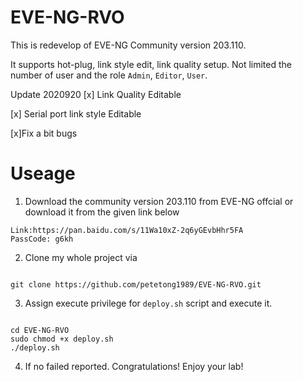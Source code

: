 # EVE-NG-RVO
This is redevelop of EVE-NG Community version 203.110. 

It supports hot-plug, link style edit, link quality setup. Not limited the number of user and the role `Admin`, `Editor`, `User`.

Update 2020920
[x] Link Quality Editable

[x] Serial port link style Editable

[x]Fix a bit bugs

# Useage

1. Download the community version 203.110 from EVE-NG offcial or download it from the given link below

```
Link:https://pan.baidu.com/s/11Wa10xZ-2q6yGEvbHhr5FA
PassCode: g6kh
```

2. Clone my whole project via    

```shell

git clone https://github.com/petetong1989/EVE-NG-RVO.git

```

3. Assign execute privilege for `deploy.sh` script and execute it.  

```shell

cd EVE-NG-RVO
sudo chmod +x deploy.sh
./deploy.sh

```

4. If no failed reported. Congratulations! Enjoy your lab!
